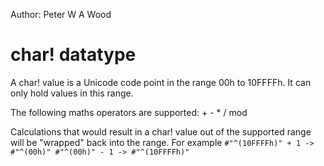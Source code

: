 Author: Peter W A Wood

# char! datatype

A char! value is a Unicode code point in the range 00h to 10FFFFh. It can only hold values in this range.

The following maths operators are supported:
	+
	-
	*
	/
	mod

Calculations that would result in a char! value out of the supported range will be "wrapped" back into the range. For example
``
#"^(10FFFFh)" + 1 -> #"^(00h)"
#"^(00h)" - 1 -> #"^(10FFFFh)"
``